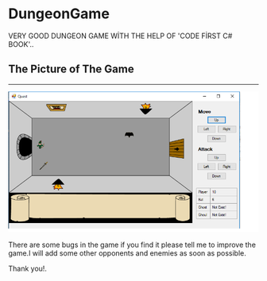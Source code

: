 # DungeonGame

VERY GOOD DUNGEON GAME WİTH THE HELP OF 'CODE FİRST C# BOOK'..


## The Picture of The Game
---


![Game Picture](images/game.png)

There are some bugs in the game if you find it please tell me to improve the game.I will add some other opponents and enemies as soon as possible.

Thank you!.
